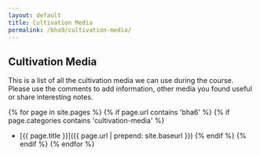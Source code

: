 ```yaml
---
layout: default
title: Cultivation Media
permalink: /bha9/cultivation-media/
---
```


## Cultivation Media

This is a list of all the cultivation media we can use during the course. Please use the comments to add information, other media you found useful or share interesting notes.

{% for page in site.pages %}
{% if page.url contains 'bha6' %}
	{% if page.categories contains 'cultivation-media' %}
* [{{ page.title }}]({{ page.url | prepend: site.baseurl }})
	{% endif %}
{% endif %}
{% endfor %}

